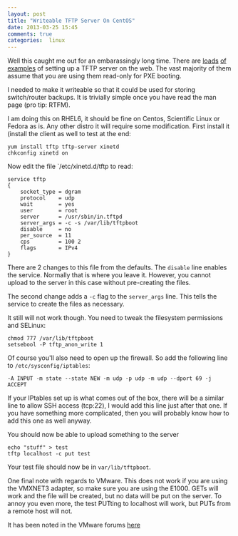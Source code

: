 ```yaml
---
layout: post
title: "Writeable TFTP Server On CentOS"
date: 2013-03-25 15:45
comments: true
categories:  linux
---
```

Well this caught me out for an embarassingly long time. There are [loads](https://blog.penumbra.be/tag/tftp/) [of](https://www.question-defense.com/2008/11/13/linux-setup-tftp-server-on-centos) [examples](https://wiki.centos.org/EdHeron/PXESetup) of setting up a TFTP server on the web. The vast majority of them assume that you are using them read-only for PXE booting.

<!-- more -->

I needed to make it writeable so that it could be used for storing switch/router backups. It is trivially simple once you have read the man page (pro tip: RTFM).

I am doing this on RHEL6, it should be fine on Centos, Scientific Linux or Fedora as is. Any other distro it will require some modification. First install it (install the client as well to test at the end:

```
yum install tftp tftp-server xinetd
chkconfig xinetd on
```

Now edit the file `/etc/xinetd.d/tftp to read:

```
service tftp
{
    socket_type = dgram
    protocol    = udp
    wait        = yes
    user        = root
    server      = /usr/sbin/in.tftpd
    server_args = -c -s /var/lib/tftpboot
    disable     = no
    per_source  = 11
    cps         = 100 2
    flags       = IPv4
}
```

There are 2 changes to this file from the defaults. The `disable` line enables the service. Normally that is where you leave it. However, you cannot upload to the server in this case without pre-creating the files.

The second change adds a `-c` flag to the `server_args` line. This tells the service to create the files as necessary.

It still will not work though. You need to tweak the filesystem permissions and SELinux:

```
chmod 777 /var/lib/tftpboot
setsebool -P tftp_anon_write 1
```

Of course you'll also need to open up the firewall. So add the following line to `/etc/sysconfig/iptables`:

```
-A INPUT -m state --state NEW -m udp -p udp -m udp --dport 69 -j ACCEPT
```

If your IPtables set up is what comes out of the box, there will be a similar line to allow SSH access (tcp:22), I would add this line just after that one. If you have something more complicated, then you will probably know how to add this one as well anyway.

You should now be able to upload something to the server

```
echo "stuff" > test
tftp localhost -c put test
```

Your test file should now be in `var/lib/tftpboot`.

One final note with regards to VMware. This does not work if you are using the VMXNET3 adapter, so make sure you are using the E1000. GETs will work and the file will be created, but no data will be put on the server. To annoy you even more, the test PUTting to localhost will work, but PUTs from a remote host will not.

It has been noted in the VMware forums [here](https://communities.vmware.com/thread/215456)
